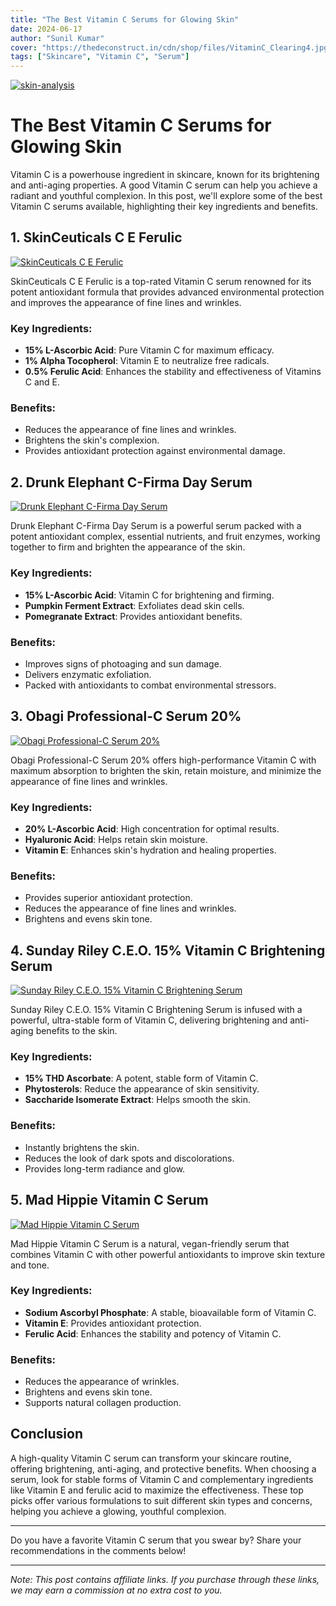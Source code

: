 ```yaml
---
title: "The Best Vitamin C Serums for Glowing Skin"
date: 2024-06-17
author: "Sunil Kumar"
cover: "https://thedeconstruct.in/cdn/shop/files/VitaminC_Clearing4.jpg?v=1718347177&width=1500"
tags: ["Skincare", "Vitamin C", "Serum"]
---
```


[![skin-analysis](https://blogs.cosmi.skin/images/cosmi.jpeg)](https://www.cosmi.skin/skin-analysis)

# The Best Vitamin C Serums for Glowing Skin

Vitamin C is a powerhouse ingredient in skincare, known for its brightening and anti-aging properties. A good Vitamin C serum can help you achieve a radiant and youthful complexion. In this post, we'll explore some of the best Vitamin C serums available, highlighting their key ingredients and benefits.

## 1. **SkinCeuticals C E Ferulic**

[![SkinCeuticals C E Ferulic](https://example.com/skinceuticals.jpg)](https://example.com/skinceuticals)

SkinCeuticals C E Ferulic is a top-rated Vitamin C serum renowned for its potent antioxidant formula that provides advanced environmental protection and improves the appearance of fine lines and wrinkles.

### Key Ingredients:
- **15% L-Ascorbic Acid**: Pure Vitamin C for maximum efficacy.
- **1% Alpha Tocopherol**: Vitamin E to neutralize free radicals.
- **0.5% Ferulic Acid**: Enhances the stability and effectiveness of Vitamins C and E.

### Benefits:
- Reduces the appearance of fine lines and wrinkles.
- Brightens the skin's complexion.
- Provides antioxidant protection against environmental damage.

## 2. **Drunk Elephant C-Firma Day Serum**

[![Drunk Elephant C-Firma Day Serum](https://example.com/drunk-elephant.jpg)](https://example.com/drunk-elephant)

Drunk Elephant C-Firma Day Serum is a powerful serum packed with a potent antioxidant complex, essential nutrients, and fruit enzymes, working together to firm and brighten the appearance of the skin.

### Key Ingredients:
- **15% L-Ascorbic Acid**: Vitamin C for brightening and firming.
- **Pumpkin Ferment Extract**: Exfoliates dead skin cells.
- **Pomegranate Extract**: Provides antioxidant benefits.

### Benefits:
- Improves signs of photoaging and sun damage.
- Delivers enzymatic exfoliation.
- Packed with antioxidants to combat environmental stressors.

## 3. **Obagi Professional-C Serum 20%**

[![Obagi Professional-C Serum 20%](https://example.com/obagi.jpg)](https://example.com/obagi)

Obagi Professional-C Serum 20% offers high-performance Vitamin C with maximum absorption to brighten the skin, retain moisture, and minimize the appearance of fine lines and wrinkles.

### Key Ingredients:
- **20% L-Ascorbic Acid**: High concentration for optimal results.
- **Hyaluronic Acid**: Helps retain skin moisture.
- **Vitamin E**: Enhances skin's hydration and healing properties.

### Benefits:
- Provides superior antioxidant protection.
- Reduces the appearance of fine lines and wrinkles.
- Brightens and evens skin tone.

## 4. **Sunday Riley C.E.O. 15% Vitamin C Brightening Serum**

[![Sunday Riley C.E.O. 15% Vitamin C Brightening Serum](https://example.com/sunday-riley.jpg)](https://example.com/sunday-riley)

Sunday Riley C.E.O. 15% Vitamin C Brightening Serum is infused with a powerful, ultra-stable form of Vitamin C, delivering brightening and anti-aging benefits to the skin.

### Key Ingredients:
- **15% THD Ascorbate**: A potent, stable form of Vitamin C.
- **Phytosterols**: Reduce the appearance of skin sensitivity.
- **Saccharide Isomerate Extract**: Helps smooth the skin.

### Benefits:
- Instantly brightens the skin.
- Reduces the look of dark spots and discolorations.
- Provides long-term radiance and glow.

## 5. **Mad Hippie Vitamin C Serum**

[![Mad Hippie Vitamin C Serum](https://example.com/mad-hippie.jpg)](https://example.com/mad-hippie)

Mad Hippie Vitamin C Serum is a natural, vegan-friendly serum that combines Vitamin C with other powerful antioxidants to improve skin texture and tone.

### Key Ingredients:
- **Sodium Ascorbyl Phosphate**: A stable, bioavailable form of Vitamin C.
- **Vitamin E**: Provides antioxidant protection.
- **Ferulic Acid**: Enhances the stability and potency of Vitamin C.

### Benefits:
- Reduces the appearance of wrinkles.
- Brightens and evens skin tone.
- Supports natural collagen production.

## Conclusion

A high-quality Vitamin C serum can transform your skincare routine, offering brightening, anti-aging, and protective benefits. When choosing a serum, look for stable forms of Vitamin C and complementary ingredients like Vitamin E and ferulic acid to maximize the effectiveness. These top picks offer various formulations to suit different skin types and concerns, helping you achieve a glowing, youthful complexion.

---

Do you have a favorite Vitamin C serum that you swear by? Share your recommendations in the comments below!

---

*Note: This post contains affiliate links. If you purchase through these links, we may earn a commission at no extra cost to you.*
